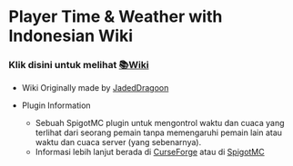 # Player Time & Weather with Indonesian Wiki
### Klik disini untuk melihat [📚Wiki](https://github.com/GazorHuman/Player-Time-Weather-ID/wiki) 

* Wiki Originally made by [JadedDragoon](https://github.com/JadedDragoon/Player-Time-Weather)
* Plugin Information 


  * Sebuah SpigotMC plugin untuk mengontrol waktu dan cuaca yang terlihat dari seorang pemain tanpa memengaruhi pemain lain atau waktu dan cuaca server (yang sebenarnya).
  * Informasi lebih lanjut berada di [CurseForge](https://www.curseforge.com/minecraft/bukkit-plugins/player-time-weather)
atau di [SpigotMC](https://www.spigotmc.org/resources/player-time-weather.78366/)
